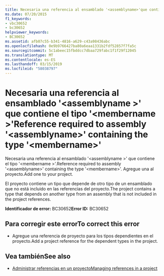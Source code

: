 ```yaml
---
title: Necesaria una referencia al ensamblado '<assemblyname>'que contiene el tipo'<membername>'
ms.date: 07/20/2015
f1_keywords:
- vbc30652
- bc30652
helpviewer_keywords:
- BC30652
ms.assetid: afb07c55-b341-4816-a629-c43a98436abc
ms.openlocfilehash: 0e9b9766427ba80a6eaa1331b2fdf52857f7fa5c
ms.sourcegitcommit: 5c1abeec15fbddcc7dbaa729fabc1f1f29f12045
ms.translationtype: MT
ms.contentlocale: es-ES
ms.lasthandoff: 03/15/2019
ms.locfileid: "58038797"
---
```

# <a name="reference-required-to-assembly-assemblyname-containing-the-type-membername"></a><span data-ttu-id="a69f0-102">Necesaria una referencia al ensamblado '\<assemblyname >' que contiene el tipo '\<membername >'</span><span class="sxs-lookup"><span data-stu-id="a69f0-102">Reference required to assembly '\<assemblyname>' containing the type '\<membername>'</span></span>
<span data-ttu-id="a69f0-103">Necesaria una referencia al ensamblado '\<assemblyname >' que contiene el tipo '\<membername >'.</span><span class="sxs-lookup"><span data-stu-id="a69f0-103">Reference required to assembly '\<assemblyname>' containing the type '\<membername>'.</span></span> <span data-ttu-id="a69f0-104">Agregue una al proyecto.</span><span class="sxs-lookup"><span data-stu-id="a69f0-104">Add one to your project.</span></span>  
  
 <span data-ttu-id="a69f0-105">El proyecto contiene un tipo que depende de otro tipo de un ensamblado que no está incluido en las referencias del proyecto.</span><span class="sxs-lookup"><span data-stu-id="a69f0-105">The project contains a type that depends on another type from an assembly that is not included in the project references.</span></span>  
  
 <span data-ttu-id="a69f0-106">**Identificador de error:** BC30652</span><span class="sxs-lookup"><span data-stu-id="a69f0-106">**Error ID:** BC30652</span></span>  
  
## <a name="to-correct-this-error"></a><span data-ttu-id="a69f0-107">Para corregir este error</span><span class="sxs-lookup"><span data-stu-id="a69f0-107">To correct this error</span></span>  
  
-   <span data-ttu-id="a69f0-108">Agregue una referencia de proyecto para los tipos dependientes en el proyecto.</span><span class="sxs-lookup"><span data-stu-id="a69f0-108">Add a project reference for the dependent types in the project.</span></span>  
  
## <a name="see-also"></a><span data-ttu-id="a69f0-109">Vea también</span><span class="sxs-lookup"><span data-stu-id="a69f0-109">See also</span></span>

- [<span data-ttu-id="a69f0-110">Administrar referencias en un proyecto</span><span class="sxs-lookup"><span data-stu-id="a69f0-110">Managing references in a project</span></span>](/visualstudio/ide/managing-references-in-a-project)
